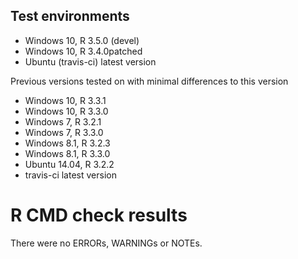 ## Test environments
- Windows 10, R 3.5.0 (devel)
- Windows 10, R 3.4.0patched
- Ubuntu (travis-ci) latest version

Previous versions tested on with minimal differences to this version
- Windows 10, R 3.3.1
- Windows 10, R 3.3.0
- Windows 7, R 3.2.1
- Windows 7, R 3.3.0
- Windows 8.1, R 3.2.3
- Windows 8.1, R 3.3.0
- Ubuntu 14.04, R 3.2.2
- travis-ci latest version

# R CMD check results
There were no ERRORs, WARNINGs or NOTEs.

